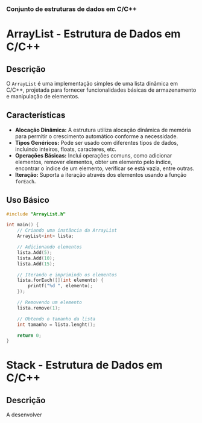 ### Conjunto de estruturas de dados em C/C++

# ArrayList - Estrutura de Dados em C/C++

## Descrição

O `ArrayList` é uma implementação simples de uma lista dinâmica em C/C++, projetada para fornecer funcionalidades básicas de armazenamento e manipulação de elementos.

## Características

- **Alocação Dinâmica:** A estrutura utiliza alocação dinâmica de memória para permitir o crescimento automático conforme a necessidade.
- **Tipos Genéricos:** Pode ser usado com diferentes tipos de dados, incluindo inteiros, floats, caracteres, etc.
- **Operações Básicas:** Inclui operações comuns, como adicionar elementos, remover elementos, obter um elemento pelo índice, encontrar o índice de um elemento, verificar se está vazia, entre outras.
- **Iteração:** Suporta a iteração através dos elementos usando a função `forEach`.

## Uso Básico

```cpp
#include "ArrayList.h"

int main() {
    // Criando uma instância da ArrayList
    ArrayList<int> lista;

    // Adicionando elementos
    lista.Add(5);
    lista.Add(10);
    lista.Add(15);

    // Iterando e imprimindo os elementos
    lista.forEach([](int elemento) {
        printf("%d ", elemento);
    });

    // Removendo um elemento
    lista.remove(1);

    // Obtendo o tamanho da lista
    int tamanho = lista.lenght();

    return 0;
}
```

# Stack - Estrutura de Dados em C/C++

## Descrição

A desenvolver
